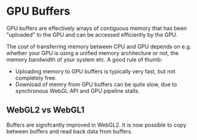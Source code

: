 # GPU Buffers

GPU buffers are effectively arrays of contiguous memory that has been "uploaded" to the GPU and can be accessed efficiently by the GPU.

The cost of transferring memory between CPU and GPU depends on e.g. whether your GPU is using a unified memory architecture or not, the memory bandwidth of your system etc. A good rule of thumb:

* Uploading memory to GPU buffers is typically very fast, but not completely free.
* Download of memry from GPU buffers can be quite slow, due to synchronous WebGL API and GPU pipeline stalls.


## WebGL2 vs WebGL1

Buffers are signifcantly improved in WebGL2. It is now possible to copy between buffers and read back data from buffers.


